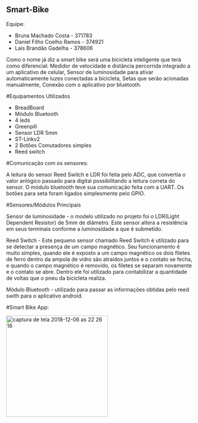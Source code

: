 ## Smart-Bike

Equipe:
- Bruna Machado Costa - 371783
- Daniel Filho Coelho Ramos - 374921
- Lais Brandão Gadelha - 378606

Como o nome já diz a smart bike será uma bicicleta inteligente que terá como diferencial:
 Medidor de velocidade e distância percorrida integrado a um aplicativo de celular,
 Sensor de luminosidade para ativar automaticamente luzes conectadas a bicicleta,
 Setas que serão acionadas manualmente,
 Conexão com o aplicativo por bluetooth.
        
#Equipamentos Utilizados
- BreadBoard
- Módulo Bluetooth
- 4 leds
- Greenpill
- Sensor LDR 5mm
- ST-Linkv2
- 2 Botões Comutadores simples
- Reed switch
 
#Comunicação com os sensores: 

A leitura do sensor Reed Switch e LDR foi feita pelo ADC, que convertia o valor anlógico passado para digital possibilitando a leitura correta do sensor.
O módulo bluetooth teve sua comunicação feita com a UART.
Os botões para seta foram ligados simplesmente pelo GPIO.

#Sensores/Módulos Principais

Sensor de luminosidade - o modelo utilizado no projeto foi o LDR(Light Dependent Resistor) de 5mm de diâmetro. Este sensor altera a resistência em seus terminais conforme a luminosidade a que é submetido.

Reed Switch - Este pequeno sensor chamado Reed Switch é utilizado para se detectar a presença de um campo magnético. Seu funcionamento é muito simples, quando ele é exposto a um campo magnético os dois filetes de ferro dentro da ampola de vidro são atraídos juntos e o contato se fecha, e quando o campo magnético é removido, os filetes se separam novamente e o contato se abre. Dentro ele foi utilizado para contabilizar a quantidade de voltas que o pneu da bicicleta realiza.

Módulo Bluetooth - utilizado para passar as informações obtidas pelo reed swith para o aplicativo android.



#Smart Bike App:

<img width="274" alt="captura de tela 2018-12-06 as 22 26 18" src="https://user-images.githubusercontent.com/8231241/49622080-d5b38700-f9a6-11e8-99c8-5a59e7476a1e.png">

